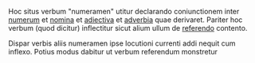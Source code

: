 Hoc situs verbum "numeramen" utitur declarando coniunctionem inter [numerum](numerus.md) et [nomina](nomen.md) et [adiectiva](adiectivum.md) et [adverbia](adverbium.md) quae derivaret. Pariter hoc verbum (quod dicitur) inflectitur sicut alium ullum de [referendo](referendum.md) contento.

Dispar verbis aliis numeramen ipse locutioni currenti addi nequit cum inflexo. Potius modus dabitur ut verbum referendum monstretur

